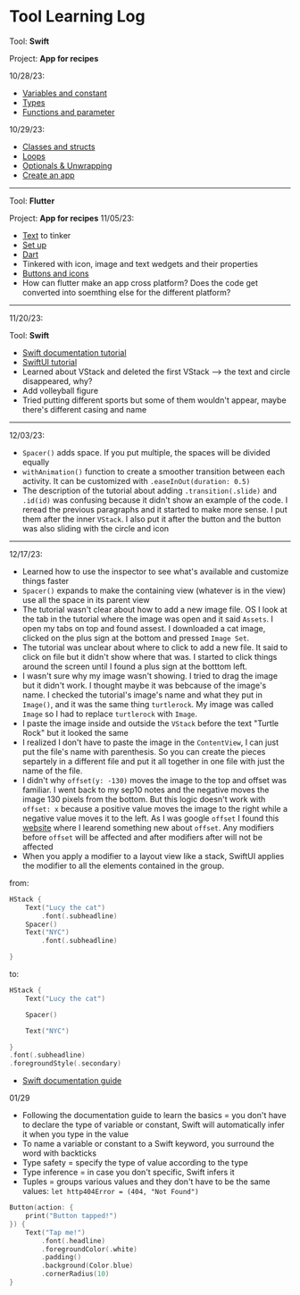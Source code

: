 # Tool Learning Log

Tool: **Swift**

Project: **App for recipes**

10/28/23:
* [Variables and constant](https://www.youtube.com/watch?v=xKf6iNilRYI&list=PL5PR3UyfTWvfacnfUsvNcxIiKIgidNRoW&index=2&ab_channel=iOSAcademy)
* [Types](https://www.youtube.com/watch?v=48v8FH46mQs&list=PL5PR3UyfTWvfacnfUsvNcxIiKIgidNRoW&index=3&ab_channel=iOSAcademy)
* [Functions and parameter](https://www.youtube.com/watch?v=fffG55Ei1Qc&list=PL5PR3UyfTWvfacnfUsvNcxIiKIgidNRoW&index=4&ab_channel=iOSAcademy)

10/29/23:
* [Classes and structs](https://www.youtube.com/watch?v=ys3dPSKssgk&list=PL5PR3UyfTWvfacnfUsvNcxIiKIgidNRoW&index=5&ab_channel=iOSAcademy)
* [Loops](https://www.youtube.com/watch?v=8Z0mImrIITA&list=PL5PR3UyfTWvfacnfUsvNcxIiKIgidNRoW&index=6&ab_channel=iOSAcademy)
* [Optionals & Unwrapping](https://www.youtube.com/watch?v=9K89xEuSiYA&list=PL5PR3UyfTWvfacnfUsvNcxIiKIgidNRoW&index=7&ab_channel=iOSAcademy)
* [Create an app](https://www.youtube.com/watch?v=HJDCXdhQaP0&ab_channel=CodeWithChris)

---

Tool: **Flutter**

Project: **App for recipes**
11/05/23:
* [Text](https://dartpad.dev/?) to tinker
* [Set up](https://www.youtube.com/watch?v=1ukSR1GRtMU&list=PL4cUxeGkcC9jLYyp2Aoh6hcWuxFDX6PBJ&ab_channel=NetNinja)
* [Dart](https://www.youtube.com/watch?v=FLQ-Vhw1NYQ&list=PL4cUxeGkcC9jLYyp2Aoh6hcWuxFDX6PBJ&index=3&ab_channel=NetNinja)
* Tinkered with icon, image and text wedgets and their properties
* [Buttons and icons](https://www.youtube.com/watch?v=ABmqtI7ec7E&list=PL4cUxeGkcC9jLYyp2Aoh6hcWuxFDX6PBJ&index=9&ab_channel=NetNinja)
* How can flutter make an app cross platform? Does the code get converted into soemthing else for the different platform?

<!--
* Links you used today (websites, videos, etc)
* Things you tried, progress you made, etc
* Challenges, a-ha moments, etc
* Questions you still have
* What you're going to try next
-->

---

11/20/23:

Tool: **Swift**

* [Swift documentation tutorial](https://www.swift.org/getting-started/swiftui/)
* [SwiftUI tutorial](https://developer.apple.com/tutorials/swiftui/creating-and-combining-views)
* Learned about VStack and deleted the first VStack --> the text and circle disappeared, why?
* Add volleyball figure
* Tried putting different sports but some of them wouldn't appear, maybe there's different casing and name


---

12/03/23:

* `Spacer()` adds space. If you put multiple, the spaces will be divided equally
* `withAnimation()` function to create a smoother transition between each activity. It can be customized with `.easeInOut(duration: 0.5)`
*  The description of the tutorial about adding `.transition(.slide)` and `.id(id)` was confusing because it didn't show an example of the code. I reread the previous paragraphs and it started to make more sense. I put them after the inner `VStack`. I also put it after the button and the button was also sliding with the circle and icon

---

12/17/23:

* Learned how to use the inspector to see what's available and customize things faster
* `Spacer()` expands to make the containing view (whatever is in the view) use all the space in its parent view
* The tutorial wasn't clear about how to add a new image file. OS I look at the tab in the tutorial where the image was open and it said `Assets`. I open my tabs on top and found assest. I downloaded a cat image, clicked on the plus sign at the bottom and pressed `Image Set`.
* The tutorial was unclear about where to click to add a new file. It said to click on file but it didn't show where that was. I started to click things around the screen until I found a plus sign at the botttom left.
* I wasn't sure why my image wasn't showing. I tried to drag the image but it didn't work. I thought maybe it was bebcause of the image's name. I checked the tutorial's image's name and what they put in `Image()`, and it was the same thing `turtlerock`. My image was called `Image` so I had to replace `turtlerock` with `Image`.
* I paste the image inside and outside the `VStack` before the text "Turtle Rock" but it looked the same
* I realized I don't have to paste the image in the `ContentView`, I can just put the file's name with parenthesis. So you can create the pieces separtely in a different file and put it all together in one file with just the name of the file.
* I didn't why `offset(y: -130)` moves the image to the top and offset was familiar. I went back to my sep10 notes and the negative moves the image 130 pixels from the bottom. But this logic doesn't work with `offset: x` because a positive value moves the image to the right while a negative value moves it to the left.
As I was google `offset` I found this [website](https://www.hackingwithswift.com/quick-start/swiftui/how-to-adjust-the-position-of-a-view-using-its-offset#:~:text=Important%3A%20Using%20offset()%20will,that%20wasn't%20your%20intention.) where I learend something new about `offset`. Any modifiers before `offset` will be affected and after modifiers after will not be affected
* When you apply a modifier to a layout view like a stack, SwiftUI applies the modifier to all the elements contained in the group.

from:
```swift
HStack {
    Text("Lucy the cat")
        .font(.subheadline)
    Spacer()
    Text("NYC")
        .font(.subheadline)

}
```



to:
```swift
HStack {
    Text("Lucy the cat")

    Spacer()

    Text("NYC")

}
.font(.subheadline)
.foregroundStyle(.secondary)
```
* [Swift documentation guide](https://docs.swift.org/swift-book/documentation/the-swift-programming-language/basicoperators)


01/29
* Following the documentation guide to learn the basics = you don't have to declare the type of variable or constant, Swift will automatically infer it when you type in the value
* To name a variable or constant to a Swift keyword, you surround the word with backticks
* Type safety = specify the type of value according to the type
* Type inference = in case you don't specific, Swift infers it
* Tuples = groups various values and they don't have to be the same values: `let http404Error = (404, "Not Found")`
``` swift
Button(action: {
    print("Button tapped!")
}) {
    Text("Tap me!")
        .font(.headline)
        .foregroundColor(.white)
        .padding()
        .background(Color.blue)
        .cornerRadius(10)
}
```